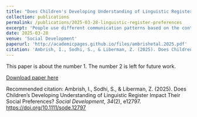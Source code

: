 ```yaml
---
title: "Does Children's Developing Understanding of Linguistic Register Impact Their Social Preferences?"
collection: publications
permalink: /publications/2025-03-28-linguistic-register-preferences
excerpt: 'People use different communication patterns based on the context and who they are addressing. These differences, known as linguistic register, are the focus of our work here, where we examine how children identify registers and how their understanding influences which types of speakers they prefer.'
date: 2025-03-28
venue: 'Social Development'
paperurl: 'http://academicpages.github.io/files/ambrishetal.2025.pdf'
citation: 'Ambrish, I., Sodhi, S., & Liberman, Z. (2025). Does Children’s Developing Understanding of Linguistic Register Impact Their Social Preferences? <i>Social Development</i>, <i>34</i>(2), e12797. https://doi.org/10.1111/sode.12797'
---
```

This paper is about the number 1. The number 2 is left for future work.

[Download paper here](http://academicpages.github.io/files/ambrishetal.2025.pdf)

Recommended citation: Ambrish, I., Sodhi, S., & Liberman, Z. (2025). Does Children’s Developing Understanding of Linguistic Register Impact Their Social Preferences? <i>Social Development</i>, <i>34</i>(2), e12797. https://doi.org/10.1111/sode.12797
